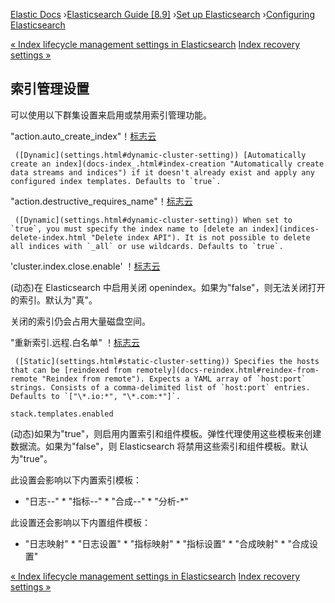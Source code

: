 

[Elastic Docs](/guide/) ›[Elasticsearch Guide [8.9]](index.md) ›[Set up
Elasticsearch](setup.md) ›[Configuring Elasticsearch](settings.md)

[« Index lifecycle management settings in Elasticsearch](ilm-settings.md)
[Index recovery settings »](recovery.md)

## 索引管理设置

可以使用以下群集设置来启用或禁用索引管理功能。

"action.auto_create_index"！[标志云](https://www.elastic.co/cloud/elasticsearch-service/signup?baymax=docs-body&elektra=docs)

     ([Dynamic](settings.html#dynamic-cluster-setting)) [Automatically create an index](docs-index_.html#index-creation "Automatically create data streams and indices") if it doesn't already exist and apply any configured index templates. Defaults to `true`. 

"action.destructive_requires_name"！[标志云](https://www.elastic.co/cloud/elasticsearch-service/signup?baymax=docs-body&elektra=docs)

     ([Dynamic](settings.html#dynamic-cluster-setting)) When set to `true`, you must specify the index name to [delete an index](indices-delete-index.html "Delete index API"). It is not possible to delete all indices with `_all` or use wildcards. Defaults to `true`. 

'cluster.index.close.enable' ！[标志云](https://www.elastic.co/cloud/elasticsearch-service/signup?baymax=docs-body&elektra=docs)

    

(动态)在 Elasticsearch 中启用关闭 openindex。如果为"false"，则无法关闭打开的索引。默认为"真"。

关闭的索引仍会占用大量磁盘空间。

"重新索引.远程.白名单" ！[标志云](https://www.elastic.co/cloud/elasticsearch-service/signup?baymax=docs-body&elektra=docs)

     ([Static](settings.html#static-cluster-setting)) Specifies the hosts that can be [reindexed from remotely](docs-reindex.html#reindex-from-remote "Reindex from remote"). Expects a YAML array of `host:port` strings. Consists of a comma-delimited list of `host:port` entries. Defaults to `["\*.io:*", "\*.com:*"]`. 

`stack.templates.enabled`

    

(动态)如果为"true"，则启用内置索引和组件模板。弹性代理使用这些模板来创建数据流。如果为"false"，则 Elasticsearch 将禁用这些索引和组件模板。默认为"true"。

此设置会影响以下内置索引模板：

* "日志-*-*" * "指标-*-*" * "合成-*-*" * "分析-*"

此设置还会影响以下内置组件模板：

* "日志映射" * "日志设置" * "指标映射" * "指标设置" * "合成映射" * "合成设置"

[« Index lifecycle management settings in Elasticsearch](ilm-settings.md)
[Index recovery settings »](recovery.md)
